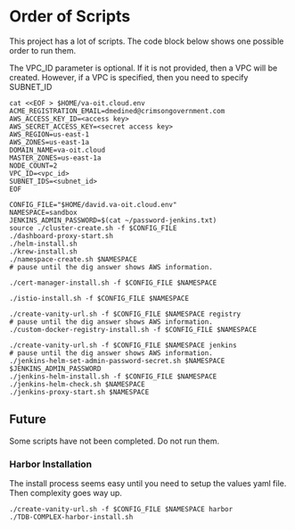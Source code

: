# Order of Scripts

This project has a lot of scripts. The code block below shows one possible order to run them.

The VPC_ID parameter is optional. If it is not provided, then a VPC will be created. However, if a VPC is specified, then you need to specify SUBNET_ID

```
cat <<EOF > $HOME/va-oit.cloud.env
ACME_REGISTRATION_EMAIL=dmedined@crimsongovernment.com
AWS_ACCESS_KEY_ID=<access key>
AWS_SECRET_ACCESS_KEY=<secret access key>
AWS_REGION=us-east-1
AWS_ZONES=us-east-1a
DOMAIN_NAME=va-oit.cloud
MASTER_ZONES=us-east-1a
NODE_COUNT=2
VPC_ID=<vpc_id>
SUBNET_IDS=<subnet_id>
EOF

CONFIG_FILE="$HOME/david.va-oit.cloud.env"
NAMESPACE=sandbox
JENKINS_ADMIN_PASSWORD=$(cat ~/password-jenkins.txt)
source ./cluster-create.sh -f $CONFIG_FILE
./dashboard-proxy-start.sh
./helm-install.sh
./krew-install.sh
./namespace-create.sh $NAMESPACE
# pause until the dig answer shows AWS information.

./cert-manager-install.sh -f $CONFIG_FILE $NAMESPACE

./istio-install.sh -f $CONFIG_FILE $NAMESPACE

./create-vanity-url.sh -f $CONFIG_FILE $NAMESPACE registry
# pause until the dig answer shows AWS information.
./custom-docker-registry-install.sh -f $CONFIG_FILE $NAMESPACE

./create-vanity-url.sh -f $CONFIG_FILE $NAMESPACE jenkins
# pause until the dig answer shows AWS information.
./jenkins-helm-set-admin-password-secret.sh $NAMESPACE $JENKINS_ADMIN_PASSWORD
./jenkins-helm-install.sh -f $CONFIG_FILE $NAMESPACE
./jenkins-helm-check.sh $NAMESPACE
./jenkins-proxy-start.sh $NAMESPACE

```

## Future

Some scripts have not been completed. Do not run them.

### Harbor Installation

The install process seems easy until you need to setup the values yaml file. Then complexity goes way up.

```
./create-vanity-url.sh -f $CONFIG_FILE $NAMESPACE harbor
./TDB-COMPLEX-harbor-install.sh

```